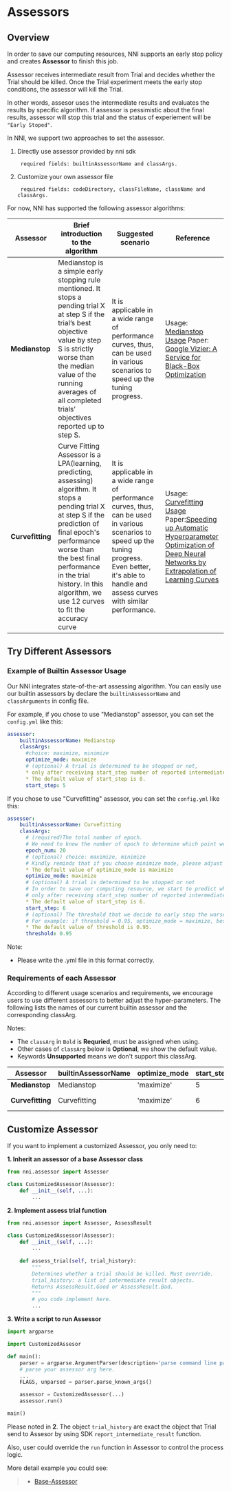 # Assessors

## Overview

In order to save our computing resources, NNI supports an early stop policy and creates **Assessor** to finish this job.

Assessor receives intermediate result from Trial and decides whether the Trial should be killed. Once the Trial experiment meets the early stop conditions, the assessor will kill the Trial.

In other words, assesor uses the intermediate results and evaluates the results by specific algorithm. If assessor is pessimistic about the final results, assessor will stop this trial and the status of experiement will be `"Early Stoped"`.

In NNI, we support two approaches to set the assessor.

1. Directly use assessor provided by nni sdk

        required fields: builtinAssessorName and classArgs.

2. Customize your own assessor file

        required fields: codeDirectory, classFileName, className and classArgs.

For now, NNI has supported the following assessor algorithms:

|Assessor|Brief introduction to the algorithm|Suggested scenario|Reference|
|---|---|---|---|
|**Medianstop**|Medianstop is a simple early stopping rule mentioned. It stops a pending trial X at step S if the trial’s best objective value by step S is strictly worse than the median value of the running averages of all completed trials’ objectives reported up to step S.|It is applicable in a wide range of performance curves, thus, can be used in various scenarios to speed up the tuning progress.|Usage: [Medianstop Usage][1] Paper: [Google Vizier: A Service for Black-Box Optimization][2]|
|**Curvefitting**|Curve Fitting Assessor is a LPA(learning, predicting, assessing) algorithm. It stops a pending trial X at step S if the prediction of final epoch's performance worse than the best final performance in the trial history. In this algorithm, we use 12 curves to fit the accuracy curve|It is applicable in a wide range of performance curves, thus, can be used in various scenarios to speed up the tuning progress. Even better, it's able to handle and assess curves with similar performance.|Usage: [Curvefitting Usage][3] Paper:[Speeding up Automatic Hyperparameter Optimization of Deep Neural Networks by Extrapolation of Learning Curves][4]|

## Try Different Assessors

### Example of Builtin Assessor Usage

Our NNI integrates state-of-the-art assessing algorithm. You can easily use our builtin assessors by declare the `builtinAssessorName` and `classArguments` in config file.

For example, if you chose to use "Medianstop" assessor, you can set the `config.yml` like this:

```yaml
assessor:
    builtinAssessorName: Medianstop
    classArgs:
      #choice: maximize, minimize
      optimize_mode: maximize
      # (optional) A trial is determined to be stopped or not, 
      * only after receiving start_step number of reported intermediate results.
      * The default value of start_step is 0.
      start_step: 5
```

If you chose to use "Curvefitting" assessor, you can set the `config.yml` like this:

```yaml
assessor:
    builtinAssessorName: Curvefitting
    classArgs:
      # (required)The total number of epoch.
      # We need to know the number of epoch to determine which point we need to predict.
      epoch_num: 20
      # (optional) choice: maximize, minimize
      # Kindly reminds that if you choose minimize mode, please adjust the value of threshold >= 1.0 (e.g threshold=1.1)
      * The default value of optimize_mode is maximize
      optimize_mode: maximize
      # (optional) A trial is determined to be stopped or not
      # In order to save our computing resource, we start to predict when we have more than start_step(default=6) accuracy points.
      # only after receiving start_step number of reported intermediate results.
      * The default value of start_step is 6.
      start_step: 6
      # (optional) The threshold that we decide to early stop the worse performance curve.
      # For example: if threshold = 0.95, optimize_mode = maximize, best performance in the history is 0.9, then we will stop the trial which predict value is lower than 0.95 * 0.9 = 0.855.
      * The default value of threshold is 0.95.
      threshold: 0.95
```

Note:

* Please write the .yml file in this format correctly.

### Requirements of each Assessor

According to different usage scenarios and requirements, we encourage users to use different assessors to better adjust the hyper-parameters. The following lists the names of our current builtin assessor and the corresponding classArg.

Notes:

* The `classArg` in `Bold` is **Requried**, must be assigned when using.
* Other cases of `classArg` below is **Optional**, we show the default value.
* Keywords **Unsupported** means we don't support this classArg.

|Assessor|builtinAssessorName|optimize_mode|start_step|Unique classArg|
|---|---|---|---|---|
|**Medianstop**|Medianstop|'maximize'|5||
|**Curvefitting**|Curvefitting|'maximize'|6|['**epoch_num**']:int, ['threshold']:float|

## Customize Assessor

If you want to implement a customized Assessor, you only need to:

**1. Inherit an assessor of a base Assessor class**

```python
from nni.assessor import Assessor

class CustomizedAssessor(Assessor):
    def __init__(self, ...):
        ...
```

**2. Implement assess trial function**
```python
from nni.assessor import Assessor, AssessResult

class CustomizedAssessor(Assessor):
    def __init__(self, ...):
        ...
    
    def assess_trial(self, trial_history):
        """
        Determines whether a trial should be killed. Must override.
        trial_history: a list of intermediate result objects.
        Returns AssessResult.Good or AssessResult.Bad.
        """
        # you code implement here.
        ...
```

**3. Write a script to run Assessor**

```python
import argparse

import CustomizedAssesor

def main():
    parser = argparse.ArgumentParser(description='parse command line parameters.')
    # parse your assessor arg here.
    ...
    FLAGS, unparsed = parser.parse_known_args()

    assessor = CustomizedAssessor(...)
    assessor.run()

main()
```

Please noted in **2**. The object ```trial_history``` are exact the object that Trial send to Assesor by using SDK ```report_intermediate_result``` function.

Also, user could override the ```run``` function in Assessor to control the process logic.

More detail example you could see:
> * [Base-Assessor](https://msrasrg.visualstudio.com/NeuralNetworkIntelligenceOpenSource/_git/Default?_a=contents&path=%2Fsrc%2Fsdk%2Fpynni%2Fnni%2Fassessor.py&version=GBadd_readme)

[1]: https://github.com/Microsoft/nni/blob/5b5861e9073ad591e0b761af940c52d930c5007a/docs/HowToChooseTuner.md
[2]: https://static.googleusercontent.com/media/research.google.com/en//pubs/archive/46180.pdf
[3]: https://github.com/Microsoft/nni/blob/5b5861e9073ad591e0b761af940c52d930c5007a/docs/HowToChooseTuner.md
[4]: http://aad.informatik.uni-freiburg.de/papers/15-IJCAI-Extrapolation_of_Learning_Curves.pdf